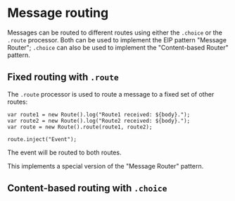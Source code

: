 # Message routing

Messages can be routed to different routes using either the `.choice` or the `.route` processor.
Both can be used to implement the EIP pattern "Message Router";
`.choice` can also be used to implement the "Content-based Router" pattern.

## Fixed routing with `.route`

The `.route` processor is used to route a message to a fixed set of other routes:

    var route1 = new Route().log("Route1 received: ${body}.");
    var route2 = new Route().log("Route2 received: ${body}.");
    var route = new Route().route(route1, route2);
    
    route.inject("Event");

The event will be routed to both routes.



This implements a special version of the "Message Router" pattern. 

## Content-based routing with `.choice`



 
